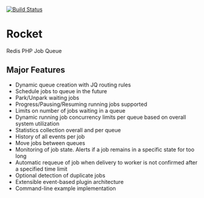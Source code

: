 [![Build Status](https://api.travis-ci.org/rubberpants/rocket.svg?branch=1.0)](http://travis-ci.org/rubberpants/rocket)

# Rocket
Redis PHP Job Queue

## Major Features ##

- Dynamic queue creation with JQ routing rules
- Schedule jobs to queue in the future
- Park/Unpark waiting jobs
- Progress/Pausing/Resuming running jobs supported
- Limits on number of jobs waiting in a queue
- Dynamic running job concurrency limits per queue based on overall system utilization
- Statistics collection overall and per queue
- History of all events per job
- Move jobs between queues
- Monitoring of job state. Alerts if a job remains in a specific state for too long
- Automatic requeue of job when delivery to worker is not confirmed after a specified time limit
- Optional detection of duplicate jobs
- Extensible event-based plugin architecture
- Command-line example implementation

